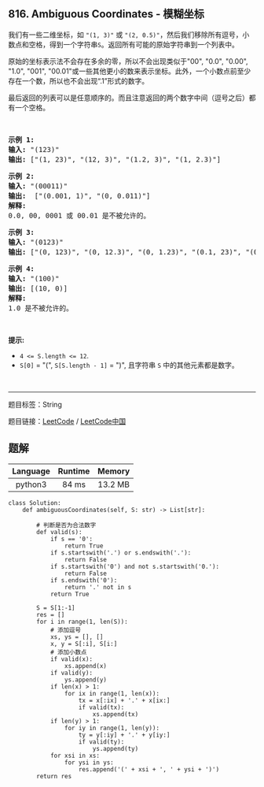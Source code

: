 ## 816. Ambiguous Coordinates - 模糊坐标

<!--If you want to use the English description, use `question.content` instead-->

<p>我们有一些二维坐标，如&nbsp;<code>&quot;(1, 3)&quot;</code>&nbsp;或&nbsp;<code>&quot;(2, 0.5)&quot;</code>，然后我们移除所有逗号，小数点和空格，得到一个字符串<code>S</code>。返回所有可能的原始字符串到一个列表中。</p>

<p>原始的坐标表示法不会存在多余的零，所以不会出现类似于&quot;00&quot;, &quot;0.0&quot;, &quot;0.00&quot;, &quot;1.0&quot;, &quot;001&quot;, &quot;00.01&quot;或一些其他更小的数来表示坐标。此外，一个小数点前至少存在一个数，所以也不会出现&ldquo;.1&rdquo;形式的数字。</p>

<p>最后返回的列表可以是任意顺序的。而且注意返回的两个数字中间（逗号之后）都有一个空格。</p>

<p>&nbsp;</p>

<pre>
<strong>示例 1:</strong>
<strong>输入:</strong> &quot;(123)&quot;
<strong>输出:</strong> [&quot;(1, 23)&quot;, &quot;(12, 3)&quot;, &quot;(1.2, 3)&quot;, &quot;(1, 2.3)&quot;]
</pre>

<pre>
<strong>示例 2:</strong>
<strong>输入:</strong> &quot;(00011)&quot;
<strong>输出:</strong> &nbsp;[&quot;(0.001, 1)&quot;, &quot;(0, 0.011)&quot;]
<strong>解释:</strong> 
0.0, 00, 0001 或 00.01 是不被允许的。
</pre>

<pre>
<strong>示例 3:</strong>
<strong>输入:</strong> &quot;(0123)&quot;
<strong>输出:</strong> [&quot;(0, 123)&quot;, &quot;(0, 12.3)&quot;, &quot;(0, 1.23)&quot;, &quot;(0.1, 23)&quot;, &quot;(0.1, 2.3)&quot;, &quot;(0.12, 3)&quot;]
</pre>

<pre>
<strong>示例 4:</strong>
<strong>输入:</strong> &quot;(100)&quot;
<strong>输出:</strong> [(10, 0)]
<strong>解释:</strong> 
1.0 是不被允许的。
</pre>

<p>&nbsp;</p>

<p><strong>提示: </strong></p>

<ul>
	<li><code>4 &lt;= S.length &lt;= 12</code>.</li>
	<li><code>S[0]</code> = &quot;(&quot;, <code>S[S.length - 1]</code> = &quot;)&quot;, 且字符串&nbsp;<code>S</code>&nbsp;中的其他元素都是数字。</li>
</ul>

<p>&nbsp;</p>



-----

题目标签：String

题目链接：[LeetCode](https://leetcode.com/problems/ambiguous-coordinates/description/)  /  [LeetCode中国](https://leetcode-cn.com/problems/ambiguous-coordinates/description/)

## 题解



| Language | Runtime | Memory |
|:---:|:---:|:---:|
| python3  | 84  ms | 13.2 MB |

```python3
class Solution:
    def ambiguousCoordinates(self, S: str) -> List[str]:

        # 判断是否为合法数字
        def valid(s):
            if s == '0':
                return True
            if s.startswith('.') or s.endswith('.'):
                return False
            if s.startswith('0') and not s.startswith('0.'):
                return False
            if s.endswith('0'):
                return '.' not in s
            return True
        
        S = S[1:-1]
        res = []
        for i in range(1, len(S)):
            # 添加逗号
            xs, ys = [], []
            x, y = S[:i], S[i:]
            # 添加小数点
            if valid(x):
                xs.append(x)
            if valid(y):
                ys.append(y)
            if len(x) > 1:
                for ix in range(1, len(x)):
                    tx = x[:ix] + '.' + x[ix:]
                    if valid(tx):
                        xs.append(tx)
            if len(y) > 1:
                for iy in range(1, len(y)):
                    ty = y[:iy] + '.' + y[iy:]
                    if valid(ty):
                        ys.append(ty)
            for xsi in xs:
                for ysi in ys:
                    res.append('(' + xsi + ', ' + ysi + ')')
        return res
```
